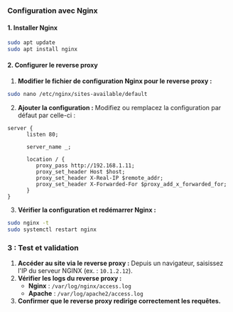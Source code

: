 ### Configuration avec Nginx

#### 1. Installer Nginx
```bash
sudo apt update
sudo apt install nginx
```

#### 2. Configurer le reverse proxy
1. **Modifier le fichier de configuration Nginx pour le reverse proxy :**
```bash
sudo nano /etc/nginx/sites-available/default
```

2. **Ajouter la configuration :**
Modifiez ou remplacez la configuration par défaut par celle-ci :
```nginx
server {
      listen 80;

      server_name _;

      location / {
         proxy_pass http://192.168.1.11;
         proxy_set_header Host $host;
         proxy_set_header X-Real-IP $remote_addr;
         proxy_set_header X-Forwarded-For $proxy_add_x_forwarded_for;
      }
}
```

3. **Vérifier la configuration et redémarrer Nginx :**
```bash
sudo nginx -t
sudo systemctl restart nginx
```

### 3 : Test et validation
1. **Accéder au site via le reverse proxy :**
   Depuis un navigateur, saisissez l'IP du serveur NGINX (ex. : `10.1.2.12`).
2. **Vérifier les logs du reverse proxy :**
   - **Nginx** : `/var/log/nginx/access.log`
   - **Apache** : `/var/log/apache2/access.log`
3. **Confirmer que le reverse proxy redirige correctement les requêtes.**
